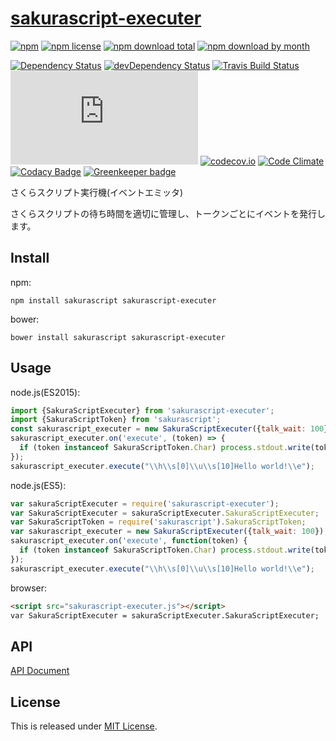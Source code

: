 # [sakurascript-executer](https://github.com/Ikagaka/sakurascript-executer.js)

[![npm](https://img.shields.io/npm/v/sakurascript-executer.svg)](https://www.npmjs.com/package/sakurascript-executer)
[![npm license](https://img.shields.io/npm/l/sakurascript-executer.svg)](https://www.npmjs.com/package/sakurascript-executer)
[![npm download total](https://img.shields.io/npm/dt/sakurascript-executer.svg)](https://www.npmjs.com/package/sakurascript-executer)
[![npm download by month](https://img.shields.io/npm/dm/sakurascript-executer.svg)](https://www.npmjs.com/package/sakurascript-executer)

[![Dependency Status](https://david-dm.org/Ikagaka/sakurascript-executer.js/status.svg)](https://david-dm.org/Ikagaka/sakurascript-executer.js)
[![devDependency Status](https://david-dm.org/Ikagaka/sakurascript-executer.js/dev-status.svg)](https://david-dm.org/Ikagaka/sakurascript-executer.js?type=dev)
[![Travis Build Status](https://travis-ci.org/Ikagaka/sakurascript-executer.js.svg?branch=master)](https://travis-ci.org/Ikagaka/sakurascript-executer.js)
[![AppVeyor Build Status](https://ci.appveyor.com/api/projects/status/github/Ikagaka/sakurascript-executer.js?svg=true&branch=master)](https://ci.appveyor.com/project/Narazaka/sakurascript-executer-js)
[![codecov.io](https://codecov.io/github/Ikagaka/sakurascript-executer.js/coverage.svg?branch=master)](https://codecov.io/github/Ikagaka/sakurascript-executer.js?branch=master)
[![Code Climate](https://codeclimate.com/github/Ikagaka/sakurascript-executer.js/badges/gpa.svg)](https://codeclimate.com/github/Ikagaka/sakurascript-executer.js)
[![Codacy Badge](https://api.codacy.com/project/badge/Grade/b9230230c79d419595d927e8cb55ae9b)](https://www.codacy.com/app/narazaka/sakurascript-executer-js?utm_source=github.com&amp;utm_medium=referral&amp;utm_content=Ikagaka/sakurascript-executer.js&amp;utm_campaign=Badge_Grade)
[![Greenkeeper badge](https://badges.greenkeeper.io/Ikagaka/sakurascript-executer.js.svg)](https://greenkeeper.io/)

さくらスクリプト実行機(イベントエミッタ)

さくらスクリプトの待ち時間を適切に管理し、トークンごとにイベントを発行します。

## Install

npm:
```
npm install sakurascript sakurascript-executer
```

bower:
```
bower install sakurascript sakurascript-executer
```

## Usage

node.js(ES2015):
```javascript
import {SakuraScriptExecuter} from 'sakurascript-executer';
import {SakuraScriptToken} from 'sakurascript';
const sakurascript_executer = new SakuraScriptExecuter({talk_wait: 100});
sakurascript_executer.on('execute', (token) => {
  if (token instanceof SakuraScriptToken.Char) process.stdout.write(token.char);
});
sakurascript_executer.execute("\\h\\s[0]\\u\\s[10]Hello world!\\e");
```

node.js(ES5):
```javascript
var sakuraScriptExecuter = require('sakurascript-executer');
var SakuraScriptExecuter = sakuraScriptExecuter.SakuraScriptExecuter;
var SakuraScriptToken = require('sakurascript').SakuraScriptToken;
var sakurascript_executer = new SakuraScriptExecuter({talk_wait: 100});
sakurascript_executer.on('execute', function(token) {
  if (token instanceof SakuraScriptToken.Char) process.stdout.write(token.char);
});
sakurascript_executer.execute("\\h\\s[0]\\u\\s[10]Hello world!\\e");
```

browser:
```html
<script src="sakurascript-executer.js"></script>
var SakuraScriptExecuter = sakuraScriptExecuter.SakuraScriptExecuter;
```

## API

[API Document](https://ikagaka.github.io/sakurascript-executer.js/)

## License

This is released under [MIT License](https://narazaka.net/license/MIT?2016).
